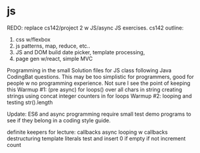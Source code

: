 js
==
REDO: replace cs142/project 2 w JS/async JS exercises. 
cs142 outline:
1) css w/flexbox
2) js patterns, map, reduce, etc..
3) JS and DOM build date picker, template processing, 
4) page gen w/react, simple MVC





Programming in the small Solution files for JS class following Java CodingBat questions. 
This may be too simplistic for programmers, good for people w no programming experience. Not sure I see the point of keeping this
Warmup #1: (pre async)
for loops() over all chars in string
creating strings using concat
integer 
counters in for loops
Warmup #2: 
looping and testing str().length

Update: ES6 and async programming require small test demo programs to see if they belong in a coding style guide. 

definite keepers for lecture:
callbacks 
async looping w callbacks
destructuring
template literals
test and insert 0 if empty if not increment count









